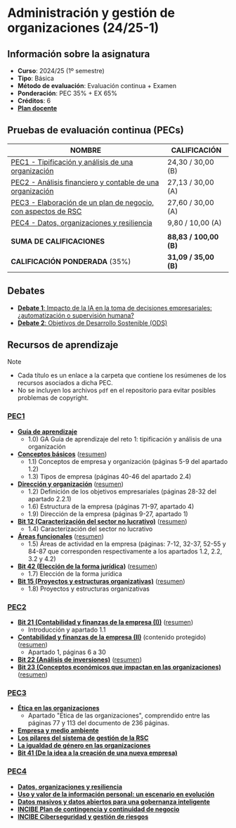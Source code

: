 # Administración y gestión de organizaciones (24/25-1)

## Información sobre la asignatura

- **Curso**: 2024/25 (1º semestre)
- **Tipo**: Básica
- **Método de evaluación**: Evaluación continua + Examen
- **Ponderación**: PEC 35% + EX 65%
- **Créditos**: 6
- [**Plan docente**](https://cv.uoc.edu/tren/trenacc/web/GAT_EXP.PLANDOCENTE?any_academico=20241&cod_asignatura=75.556&idioma=CAS&pagina=PD_PREV_PORTAL)

## Pruebas de evaluación continua (PECs)

| NOMBRE                                                              | CALIFICACIÓN       |
|---------------------------------------------------------------------|--------------------|
| [PEC1 - Tipificación y análisis de una organización](pec1)            | 24,30 / 30,00 (B)  |
| [PEC2 - Análisis financiero y contable de una organización](pec2)     | 27,13 / 30,00 (A)  |
| [PEC3 - Elaboración de un plan de negocio, con aspectos de RSC](pec3) | 27,60 / 30,00 (A) |
| [PEC4 - Datos, organizaciones y resiliencia](pec4)                    | 9,80 / 10,00 (A) |
|                                                                     |                      |
| **SUMA DE CALIFICACIONES**                                          | **88,83 / 100,00 (B)** |
| **CALIFICACIÓN PONDERADA** (35%)                                    | **31,09 / 35,00 (B)** |

## Debates

- [**Debate 1**: Impacto de la IA en la toma de decisiones empresariales: ¿automatización o supervisión humana?](debate1)
- [**Debate 2**: Objetivos de Desarrollo Sostenible (ODS)](debate2)

## Recursos de aprendizaje

>[!NOTE]
>- Cada título es un enlace a la carpeta que contiene los resúmenes de los recursos asociados a dicha PEC.
>- No se incluyen los archivos `pdf` en el repositorio para evitar posibles problemas de copyright.

### [PEC1](./pec1/recursos)

- [**Guía de aprendizaje**](https://materials.campus.uoc.edu/daisy/Materials/PID_00295192/pdf/PID_00295192.pdf)
	- 1.0) GA Guía de aprendizaje del reto 1: tipificación y análisis de una organización
- [**Conceptos básicos**](https://materials.campus.uoc.edu/daisy/Materials/PID_00200485/pdf/PID_00200479.pdf) ([resumen](https://github.com/HenestrosaDev/uoc-ingenieria-informatica/blob/main/administracion_y_gestion_de_organizaciones/pec1/recursos/conceptos_basicos_resumen.md))
	- 1.1) Conceptos de empresa y organización (páginas 5-9 del apartado 1.2) 
	- 1.3) Tipos de empresa (páginas 40-46 del apartado 2.4)
- [**Dirección y organización**](https://materials.campus.uoc.edu/daisy/Materials/PID_00200484/pdf/PID_00200480.pdf) ([resumen](https://github.com/HenestrosaDev/uoc-ingenieria-informatica/blob/main/administracion_y_gestion_de_organizaciones/pec1/recursos/direccion_y_organizacion_resumen.md))
	- 1.2) Definición de los objetivos empresariales (páginas 28-32 del apartado 2.2.1)
	- 1.6) Estructura de la empresa (páginas 71-97, apartado 4)
	- 1.9) Dirección de la empresa (páginas 9-27, apartado 1)
- [**Bit 12 (Caracterización del sector no lucrativo)**](https://campus.uoc.edu/autors/MostraPDFMaterialAction.do?id=151490&hash=48756e1f2d49fa4d05082a71834690de5a91a74a9e582e1d1a843bb63440cc51) ([resumen](https://github.com/HenestrosaDev/uoc-ingenieria-informatica/blob/main/administracion_y_gestion_de_organizaciones/pec1/recursos/bit_12_caracterizacion_del_sector_no_lucrativo_resumen.md))
	- 1.4) Caracterización del sector no lucrativo
- [**Áreas funcionales**](https://materials.campus.uoc.edu/daisy/Materials/PID_00200486/pdf/PID_00200478.pdf) ([resumen](https://github.com/HenestrosaDev/uoc-ingenieria-informatica/blob/main/administracion_y_gestion_de_organizaciones/pec1/recursos/areas_funcionales_recursos_humanos_resumen.md))
	- 1.5) Áreas de actividad en la empresa (páginas: 7-12, 32-37, 52-55 y 84-87 que corresponden respectivamente a los apartados 1.2, 2.2, 3.2 y 4.2)
- [**Bit 42 (Elección de la forma jurídica)**](https://campus.uoc.edu/autors/MostraPDFMaterialAction.do?id=263175&hash=889f6bf2bacd51622901535a21aafe91d1eab521c9bcf0040fc4e03354eb14c8) ([resumen](https://github.com/HenestrosaDev/uoc-ingenieria-informatica/blob/main/administracion_y_gestion_de_organizaciones/pec1/bit_42_eleccion_de_la_forma_juridica_resumen.md))
	- 1.7) Elección de la forma jurídica
- [**Bit 15 (Proyectos y estructuras organizativas)**](https://campus.uoc.edu/autors/MostraPDFMaterialAction.do?id=151497&hash=1c1d4b91d5b3515fa3cb83ca2e2d84d43fa76da4531b65378a46896bbff3c249) ([resumen](https://github.com/HenestrosaDev/uoc-ingenieria-informatica/blob/main/administracion_y_gestion_de_organizaciones/pec1/bit_15_proyectos_y_estructuras_organizativas_resumen.md))
	- 1.8) Proyectos y estructuras organizativas

### [PEC2](./pec2/recursos)

- [**Bit 21 (Contabilidad y finanzas de la empresa (I))**](http://cvapp.uoc.edu/autors/MostraPDFMaterialAction.do?id=263179&hash=1a0968aafeee5f7362c6a75eff9e5f2d44dad0c2f5ebe3e293116b24e5762337) ([resumen](https://github.com/HenestrosaDev/uoc-ingenieria-informatica/blob/main/administracion_y_gestion_de_organizaciones/pec2/recursos/bit_21_contabilidad_y_finanzas_de_la_empresa_i_resumen.md))
	- Introducción y apartado 1.1
- [**Contabilidad y finanzas de la empresa (II)**](https://protected-content.ftp.uoc.edu/biblioteca/prestatgeries/05556_75556/90521.pdf) (contenido protegido) ([resumen](https://github.com/HenestrosaDev/uoc-ingenieria-informatica/blob/main/administracion_y_gestion_de_organizaciones/pec2/recursos/contabilidad_y_finanzas_de_la_empresa_ii_resumen.md))
	- Apartado 1, páginas 6 a 30
- [**Bit 22 (Análisis de inversiones)**](http://cvapp.uoc.edu/autors/MostraPDFMaterialAction.do?id=263181&hash=4c5f222055ec6ceb4523f0adfd2afc2cba2d41ca2646c41001d81e2e49cbe412) ([resumen](https://github.com/HenestrosaDev/uoc-ingenieria-informatica/blob/main/administracion_y_gestion_de_organizaciones/pec2/recursos/bit_22_analisis_de_inversiones_resumen.md))
- [**Bit 23 (Conceptos económicos que impactan en las organizaciones)**](http://cvapp.uoc.edu/autors/MostraPDFMaterialAction.do?id=151500&hash=3fd646fe78d6cf5866ce7b47c92856d23aa9806cbf020d714dbc127b18408898) ([resumen](https://github.com/HenestrosaDev/uoc-ingenieria-informatica/blob/main/administracion_y_gestion_de_organizaciones/pec2/recursos/bit_23_conceptos_economicos_que_impactan_en_las_organizaciones_resumen.md))

### [PEC3](./pec3/recursos)

- [**Ética en las organizaciones**](https://materials.campus.uoc.edu/cdocent/IP05_79056_00955.pdf)
	- Apartado "Ética de las organizaciones", comprendido entre las páginas 77 y 113 del documento de 236 páginas.
- [**Empresa y medio ambiente**](https://materials.campus.uoc.edu/daisy/Materials/PID_00263792/pdf/PID_00263792.pdf)
- [**Los pilares del sistema de gestión de la RSC**](https://materials.campus.uoc.edu/daisy/Materials/PID_00253408/pdf/PID_00253408.pdf)
- [**La igualdad de género en las organizaciones**](https://materials.campus.uoc.edu/daisy/Materials/PID_00280846/pdf/PID_00280846.pdf)
- [**Bit 41 (De la idea a la creación de una nueva empresa)**](http://cvapp.uoc.edu/autors/MostraPDFMaterialAction.do?id=263174&hash=1acd7edb24ed9e3ac4d09181d2953c5d042d75b712b3c2fccdfbfe33c0a9eb2d)

### [PEC4](./pec4/recursos)

- [**Datos, organizaciones y resiliencia**](https://materials.campus.uoc.edu/daisy/Materials/PID_00278516/pdf/PID_00278516.pdf)
- [**Uso y valor de la información personal: un escenario en evolución**](https://dialnet.unirioja.es/servlet/articulo?codigo=6307843)
- [**Datos masivos y datos abiertos para una gobernanza inteligente**](https://dialnet.unirioja.es/servlet/articulo?codigo=6566268)
- [**INCIBE Plan de contingencia y continuidad de negocio**](https://www.incibe.es/empresas/que-te-interesa/plan-contingencia-continuidad-negocio)
- [**INCIBE Ciberseguridad y gestión de riesgos**](https://www.incibe.es/sites/default/files/contenidos/guias/doc/guia_ciberseguridad_gestion_riesgos_metad.pdf)